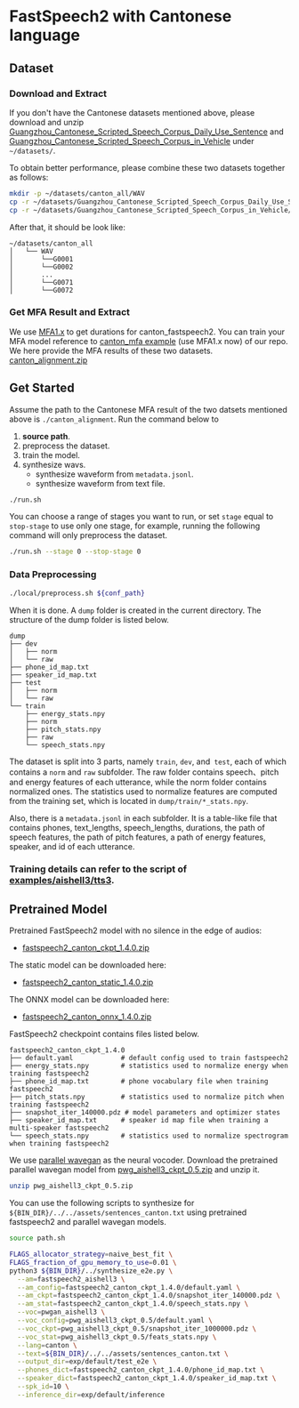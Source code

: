 # FastSpeech2 with Cantonese language

## Dataset
### Download and Extract
If you don't have the Cantonese datasets mentioned above, please download and unzip  [Guangzhou_Cantonese_Scripted_Speech_Corpus_Daily_Use_Sentence](https://magichub.com/datasets/guangzhou-cantonese-scripted-speech-corpus-daily-use-sentence/) and [Guangzhou_Cantonese_Scripted_Speech_Corpus_in_Vehicle](https://magichub.com/datasets/guangzhou-cantonese-scripted-speech-corpus-in-the-vehicle/) under `~/datasets/`.

To obtain better performance, please combine these two datasets together as follows:

```bash
mkdir -p ~/datasets/canton_all/WAV
cp -r ~/datasets/Guangzhou_Cantonese_Scripted_Speech_Corpus_Daily_Use_Sentence/WAV/* ~/datasets/canton_all/WAV
cp -r ~/datasets/Guangzhou_Cantonese_Scripted_Speech_Corpus_in_Vehicle/WAV/* ~/datasets/canton_all/WAV
```

After that, it should be look like:
```
~/datasets/canton_all
│   └── WAV
│       └──G0001
│       └──G0002
│       ...
│       └──G0071
│       └──G0072
```


### Get MFA Result and Extract
We use [MFA1.x](https://github.com/MontrealCorpusTools/Montreal-Forced-Aligner) to get durations for canton_fastspeech2.
You can train your MFA model reference to [canton_mfa example](https://github.com/PaddlePaddle/PaddleSpeech/tree/develop/examples/other/mfa) (use MFA1.x now) of our repo.
We here provide the MFA results of these two datasets. [canton_alignment.zip](https://paddlespeech.bj.bcebos.com/MFA/Canton/canton_alignment.zip)

## Get Started
Assume the path to the Cantonese MFA result of the two datsets mentioned above is `./canton_alignment`.
Run the command below to
1. **source path**.
2. preprocess the dataset.
3. train the model.
4. synthesize wavs.
    - synthesize waveform from `metadata.jsonl`.
    - synthesize waveform from text file.
```bash
./run.sh
```
You can choose a range of stages you want to run, or set `stage` equal to `stop-stage` to use only one stage, for example, running the following command will only preprocess the dataset.
```bash
./run.sh --stage 0 --stop-stage 0
```

### Data Preprocessing
```bash
./local/preprocess.sh ${conf_path}
```
When it is done. A `dump` folder is created in the current directory. The structure of the dump folder is listed below.
```text
dump
├── dev
│   ├── norm
│   └── raw
├── phone_id_map.txt
├── speaker_id_map.txt
├── test
│   ├── norm
│   └── raw
└── train
    ├── energy_stats.npy
    ├── norm
    ├── pitch_stats.npy
    ├── raw
    └── speech_stats.npy
```
The dataset is split into 3 parts, namely `train`, `dev`, and` test`, each of which contains a `norm` and `raw` subfolder. The raw folder contains speech、pitch and energy features of each utterance, while the norm folder contains normalized ones. The statistics used to normalize features are computed from the training set, which is located in `dump/train/*_stats.npy`.

Also, there is a `metadata.jsonl` in each subfolder. It is a table-like file that contains phones, text_lengths, speech_lengths, durations, the path of speech features, the path of pitch features, a path of energy features, speaker, and id of each utterance.

### Training details can refer to the script of [examples/aishell3/tts3](../../aishell3/tts3).

## Pretrained Model
Pretrained FastSpeech2 model with no silence in the edge of audios:
- [fastspeech2_canton_ckpt_1.4.0.zip](https://paddlespeech.bj.bcebos.com/Parakeet/released_models/fastspeech2/fastspeech2_canton_ckpt_1.4.0.zip)

The static model can be downloaded here:
- [fastspeech2_canton_static_1.4.0.zip](https://paddlespeech.bj.bcebos.com/Parakeet/released_models/fastspeech2/fastspeech2_canton_static_1.4.0.zip)

The ONNX model can be downloaded here:  
- [fastspeech2_canton_onnx_1.4.0.zip](https://paddlespeech.bj.bcebos.com/Parakeet/released_models/fastspeech2/fastspeech2_canton_onnx_1.4.0.zip)

FastSpeech2 checkpoint contains files listed below.

```text
fastspeech2_canton_ckpt_1.4.0
├── default.yaml            # default config used to train fastspeech2
├── energy_stats.npy        # statistics used to normalize energy when training fastspeech2
├── phone_id_map.txt        # phone vocabulary file when training fastspeech2
├── pitch_stats.npy         # statistics used to normalize pitch when training fastspeech2
├── snapshot_iter_140000.pdz # model parameters and optimizer states
├── speaker_id_map.txt      # speaker id map file when training a multi-speaker fastspeech2
└── speech_stats.npy        # statistics used to normalize spectrogram when training fastspeech2
```
We use [parallel wavegan](https://github.com/PaddlePaddle/PaddleSpeech/tree/develop/examples/aishell3/voc1) as the neural vocoder.
Download the pretrained parallel wavegan model from [pwg_aishell3_ckpt_0.5.zip](https://paddlespeech.bj.bcebos.com/Parakeet/released_models/pwgan/pwg_aishell3_ckpt_0.5.zip) and unzip it.
```bash
unzip pwg_aishell3_ckpt_0.5.zip
```

You can use the following scripts to synthesize for `${BIN_DIR}/../../assets/sentences_canton.txt` using pretrained fastspeech2 and parallel wavegan models.
```bash
source path.sh

FLAGS_allocator_strategy=naive_best_fit \
FLAGS_fraction_of_gpu_memory_to_use=0.01 \
python3 ${BIN_DIR}/../synthesize_e2e.py \
  --am=fastspeech2_aishell3 \
  --am_config=fastspeech2_canton_ckpt_1.4.0/default.yaml \
  --am_ckpt=fastspeech2_canton_ckpt_1.4.0/snapshot_iter_140000.pdz \
  --am_stat=fastspeech2_canton_ckpt_1.4.0/speech_stats.npy \
  --voc=pwgan_aishell3 \
  --voc_config=pwg_aishell3_ckpt_0.5/default.yaml \
  --voc_ckpt=pwg_aishell3_ckpt_0.5/snapshot_iter_1000000.pdz \
  --voc_stat=pwg_aishell3_ckpt_0.5/feats_stats.npy \
  --lang=canton \
  --text=${BIN_DIR}/../../assets/sentences_canton.txt \
  --output_dir=exp/default/test_e2e \
  --phones_dict=fastspeech2_canton_ckpt_1.4.0/phone_id_map.txt \
  --speaker_dict=fastspeech2_canton_ckpt_1.4.0/speaker_id_map.txt \
  --spk_id=10 \
  --inference_dir=exp/default/inference
```
